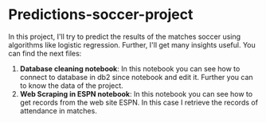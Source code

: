 # Predictions-soccer-project
In this project, I'll try to predict the results of the matches soccer using algorithms like logistic regression. Further, I'll get many insights useful. You can find the next files:

1. **Database cleaning notebook**: In this notebook you can see how to connect to database in db2 since notebook and edit it. Further you can to know the data of the project.
2. **Web Scraping in ESPN notebook**: In this notebook you can see how to get records from the web site ESPN. In this case I retrieve the records of attendance in matches. 
